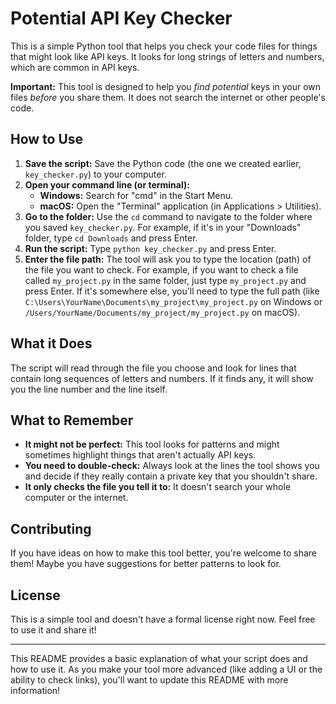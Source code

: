 # Potential API Key Checker

This is a simple Python tool that helps you check your code files for things that might look like API keys. It looks for long strings of letters and numbers, which are common in API keys.

**Important:** This tool is designed to help you *find potential* keys in your own files *before* you share them. It does not search the internet or other people's code.

## How to Use

1.  **Save the script:** Save the Python code (the one we created earlier, `key_checker.py`) to your computer.
2.  **Open your command line (or terminal):**
    * **Windows:** Search for "cmd" in the Start Menu.
    * **macOS:** Open the "Terminal" application (in Applications > Utilities).
3.  **Go to the folder:** Use the `cd` command to navigate to the folder where you saved `key_checker.py`. For example, if it's in your "Downloads" folder, type `cd Downloads` and press Enter.
4.  **Run the script:** Type `python key_checker.py` and press Enter.
5.  **Enter the file path:** The tool will ask you to type the location (path) of the file you want to check. For example, if you want to check a file called `my_project.py` in the same folder, just type `my_project.py` and press Enter. If it's somewhere else, you'll need to type the full path (like `C:\Users\YourName\Documents\my_project\my_project.py` on Windows or `/Users/YourName/Documents/my_project/my_project.py` on macOS).

## What it Does

The script will read through the file you choose and look for lines that contain long sequences of letters and numbers. If it finds any, it will show you the line number and the line itself.

## What to Remember

* **It might not be perfect:** This tool looks for patterns and might sometimes highlight things that aren't actually API keys.
* **You need to double-check:** Always look at the lines the tool shows you and decide if they really contain a private key that you shouldn't share.
* **It only checks the file you tell it to:** It doesn't search your whole computer or the internet.

## Contributing

If you have ideas on how to make this tool better, you're welcome to share them! Maybe you have suggestions for better patterns to look for.

## License

This is a simple tool and doesn't have a formal license right now. Feel free to use it and share it!

---

This README provides a basic explanation of what your script does and how to use it. As you make your tool more advanced (like adding a UI or the ability to check links), you'll want to update this README with more information!
